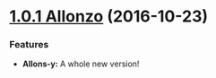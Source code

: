 <a name="1.0.1"></a>

# [1.0.1 Allonzo](https://github.com/CodeCorico/allons-y/releases/tag/1.0.1) (2016-10-23)


### Features

* **Allons-y:** A whole new version!
